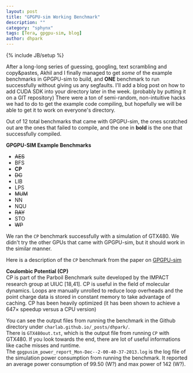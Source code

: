 ```yaml
---
layout: post
title: "GPGPU-sim Working Benchmark"
description: ""
category: "sphynx"
tags: [Tera, gpgpu-sim, blog]
author: dhpark
---
```

{% include JB/setup %}

After a long-long series of guessing, googling, text scrambling and copy&pastes, Akhil and I finally managed to get *some* of the example benchmarks in GPGPU-sim to build, and **ONE** benchmark to run successfully without giving us any segfaults. I'll add a blog post on how to add CUDA SDK into your directory later in the week. (probably by putting it on a GIT repository) There were a ton of semi-random, non-intuitive hacks we had to do to get the example code compiling, but hopefully we will be able to get it to work on everyone's directory.  

Out of 12 total benchmarks that came with GPGPU-sim, the ones scratched out are the ones that failed to compile, and the one in **bold** is the one that successfully compiled. 

**GPGPU-SIM Example Benchmarks**  

 * ~~AES~~   
 * BFS  
 * **CP**   
 * ~~DG~~  
 * LIB  
 * LPS  
 * ~~MUM~~  
 * NN  
 * NQU  
 * ~~RAY~~  
 * STO  
 * ~~WP~~   


We ran the `CP` benchmark successfully with a simulation of GTX480. We didn't try the other GPUs that came with GPGPU-sim, but it should work in the similar manner. 

Here is a description of the `CP` benchmark from the paper on [GPGPU-sim](http://www.ece.ubc.ca/~aamodt/papers/gpgpusim.ispass09.pdf)

**Coulombic Potential (CP)**  
CP is part of the Parboil
Benchmark suite developed by the IMPACT research group at
UIUC [18,41]. CP is useful in the ﬁeld of molecular dynamics.
Loops are manually unrolled to reduce loop overheads and
the point charge data is stored in constant memory to take
advantage of caching. CP has been heavily optimized (it
has been shown to achieve a 647× speedup versus a CPU
version)  


You can see the output files from running the benchmark in the Github directory under `charlab.github.io/_posts/dhpark/`.  
There is `GTX480out.txt`, which is the output file from running `CP` with GTX480. If you look towards the end, there are lot of useful informations like cache misses and runtime.  
The `gpgpusim_power_report_Mon-Dec--2-00-40-37-2013.log` is the log file of the simulation power consumption from running the benchmark. It reported an average power consumption of 99.50 (W?) and max power of 142 (W?). 


